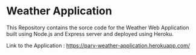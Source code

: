 # Weather Application

This Repository contains the sorce code for the Weather Web Application built using Node.js and Express server and deployed using Heroku.

Link to the Application : https://parv-weather-application.herokuapp.com/